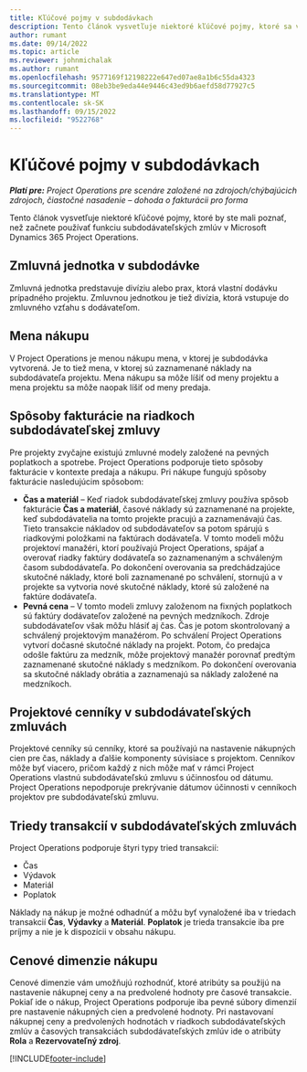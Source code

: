 ```yaml
---
title: Kľúčové pojmy v subdodávkach
description: Tento článok vysvetľuje niektoré kľúčové pojmy, ktoré sa vzťahujú na subdodávateľské zmluvy v Microsoft Dynamics 365 Project Operations.
author: rumant
ms.date: 09/14/2022
ms.topic: article
ms.reviewer: johnmichalak
ms.author: rumant
ms.openlocfilehash: 9577169f12198222e647ed07ae8a1b6c55da4323
ms.sourcegitcommit: 08eb3be9eda44e9446c43ed9b6aefd58d77927c5
ms.translationtype: MT
ms.contentlocale: sk-SK
ms.lasthandoff: 09/15/2022
ms.locfileid: "9522768"
---
```

# <a name="key-concepts-in-subcontracting"></a>Kľúčové pojmy v subdodávkach


_**Platí pre:** Project Operations pre scenáre založené na zdrojoch/chýbajúcich zdrojoch, čiastočné nasadenie – dohoda o fakturácii pro forma_

Tento článok vysvetľuje niektoré kľúčové pojmy, ktoré by ste mali poznať, než začnete používať funkciu subdodávateľských zmlúv v Microsoft Dynamics 365 Project Operations.

## <a name="contracting-unit-on-the-subcontract"></a>Zmluvná jednotka v subdodávke

Zmluvná jednotka predstavuje divíziu alebo prax, ktorá vlastní dodávku prípadného projektu. Zmluvnou jednotkou je tiež divízia, ktorá vstupuje do zmluvného vzťahu s dodávateľom.

## <a name="purchase-currency"></a>Mena nákupu

V Project Operations je menou nákupu mena, v ktorej je subdodávka vytvorená. Je to tiež mena, v ktorej sú zaznamenané náklady na subdodávateľa projektu. Mena nákupu sa môže líšiť od meny projektu a mena projektu sa môže naopak líšiť od meny predaja.

## <a name="billing-methods-on-subcontract-lines"></a>Spôsoby fakturácie na riadkoch subdodávateľskej zmluvy

Pre projekty zvyčajne existujú zmluvné modely založené na pevných poplatkoch a spotrebe. Project Operations podporuje tieto spôsoby fakturácie v kontexte predaja a nákupu. Pri nákupe fungujú spôsoby fakturácie nasledujúcim spôsobom:

- **Čas a materiál** – Keď riadok subdodávateľskej zmluvy používa spôsob fakturácie **Čas a materiál**, časové náklady sú zaznamenané na projekte, keď subdodávatelia na tomto projekte pracujú a zaznamenávajú čas. Tieto transakcie nákladov od subdodávateľov sa potom spárujú s riadkovými položkami na faktúrach dodávateľa. V tomto modeli môžu projektoví manažéri, ktorí používajú Project Operations, spájať a overovať riadky faktúry dodávateľa so zaznamenaným a schváleným časom subdodávateľa. Po dokončení overovania sa predchádzajúce skutočné náklady, ktoré boli zaznamenané po schválení, stornujú a v projekte sa vytvoria nové skutočné náklady, ktoré sú založené na faktúre dodávateľa.
- **Pevná cena** – V tomto modeli zmluvy založenom na fixných poplatkoch sú faktúry dodávateľov založené na pevných medzníkoch. Zdroje subdodávateľov však môžu hlásiť aj čas. Čas je potom skontrolovaný a schválený projektovým manažérom. Po schválení Project Operations vytvorí dočasné skutočné náklady na projekt. Potom, čo predajca odošle faktúru za medzník, môže projektový manažér porovnať predtým zaznamenané skutočné náklady s medzníkom. Po dokončení overovania sa skutočné náklady obrátia a zaznamenajú sa náklady založené na medzníkoch.

## <a name="project-price-lists-on-subcontracts"></a>Projektové cenníky v subdodávateľských zmluvách

Projektové cenníky sú cenníky, ktoré sa používajú na nastavenie nákupných cien pre čas, náklady a ďalšie komponenty súvisiace s projektom. Cenníkov môže byť viacero, pričom každý z nich môže mať v rámci Project Operations vlastnú subdodávateľskú zmluvu s účinnosťou od dátumu. Project Operations nepodporuje prekrývanie dátumov účinnosti v cenníkoch projektov pre subdodávateľskú zmluvu.

## <a name="transaction-classes-on-subcontracts"></a>Triedy transakcií v subdodávateľských zmluvách

Project Operations podporuje štyri typy tried transakcií:

- Čas
- Výdavok
- Materiál
- Poplatok

Náklady na nákup je možné odhadnúť a môžu byť vynaložené iba v triedach transakcií **Čas**, **Výdavky** a **Materiál**. **Poplatok** je trieda transakcie iba pre príjmy a nie je k dispozícii v obsahu nákupu.

## <a name="purchase-pricing-dimensions"></a>Cenové dimenzie nákupu

Cenové dimenzie vám umožňujú rozhodnúť, ktoré atribúty sa použijú na nastavenie nákupnej ceny a na predvolené hodnoty pre časové transakcie. Pokiaľ ide o nákup, Project Operations podporuje iba pevné súbory dimenzií pre nastavenie nákupných cien a predvolené hodnoty. Pri nastavovaní nákupnej ceny a predvolených hodnotách v riadkoch subdodávateľských zmlúv a časových transakciách subdodávateľských zmlúv ide o atribúty **Rola** a **Rezervovateľný zdroj**.

[!INCLUDE[footer-include](../../includes/footer-banner.md)]
